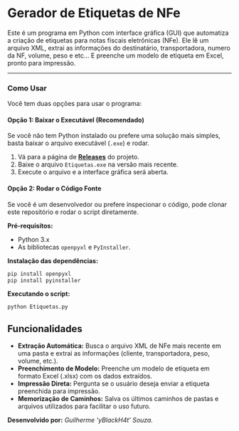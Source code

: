# Gerador de Etiquetas de NFe

Este é um programa em Python com interface gráfica (GUI) que automatiza a criação de etiquetas para notas fiscais eletrônicas (NFe). Ele lê um arquivo XML, extrai as informações do destinatário, transportadora, numero da NF, volume, peso e etc... E preenche um modelo de etiqueta em Excel, pronto para impressão.

---

### **Como Usar**

Você tem duas opções para usar o programa:

#### **Opção 1: Baixar o Executável (Recomendado)**

Se você não tem Python instalado ou prefere uma solução mais simples, basta baixar o arquivo executável (`.exe`) e rodar.

1.  Vá para a página de [**Releases**](https://github.com/yBlackH4t/Gerador_de_etiquetas/releases/download/v1.0.0/Etiquetas.exe) do projeto.
2.  Baixe o arquivo `Etiquetas.exe` na versão mais recente.
3.  Execute o arquivo e a interface gráfica será aberta.



#### **Opção 2: Rodar o Código Fonte**

Se você é um desenvolvedor ou prefere inspecionar o código, pode clonar este repositório e rodar o script diretamente.

**Pré-requisitos:**
* Python 3.x
* As bibliotecas `openpyxl` e `PyInstaller`.

**Instalação das dependências:**

```sh
pip install openpyxl
pip install pyinstaller
```

**Executando o script:**
```
python Etiquetas.py
```

## Funcionalidades

* **Extração Automática:** Busca o arquivo XML de NFe mais recente em uma pasta e extrai as informações (cliente, transportadora, peso, volume, etc.).
* **Preenchimento de Modelo:** Preenche um modelo de etiqueta em formato Excel (.xlsx) com os dados extraídos.
* **Impressão Direta:** Pergunta se o usuário deseja enviar a etiqueta preenchida para impressão.
* **Memorização de Caminhos:** Salva os últimos caminhos de pastas e arquivos utilizados para facilitar o uso futuro.

**Desenvolvido por:** _Guilherme 'yBlackH4t' Souza._
